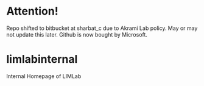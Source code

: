 # Attention!
Repo shifted to bitbucket at sharbat_c due to Akrami Lab policy. May or may not update this later. Github is now bought by Microsoft.

# limlabinternal
Internal Homepage of LIMLab
